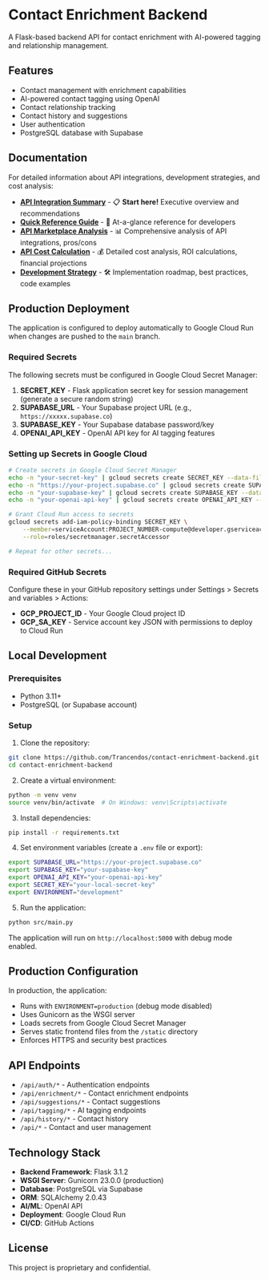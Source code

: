# Contact Enrichment Backend

A Flask-based backend API for contact enrichment with AI-powered tagging and relationship management.

## Features

- Contact management with enrichment capabilities
- AI-powered contact tagging using OpenAI
- Contact relationship tracking
- Contact history and suggestions
- User authentication
- PostgreSQL database with Supabase

## Documentation

For detailed information about API integrations, development strategies, and cost analysis:

- **[API Integration Summary](./API_INTEGRATION_SUMMARY.md)** - 📋 **Start here!** Executive overview and recommendations
- **[Quick Reference Guide](./API_INTEGRATION_QUICK_REFERENCE.md)** - 🚀 At-a-glance reference for developers
- **[API Marketplace Analysis](./API_MARKETPLACE_ANALYSIS.md)** - 📊 Comprehensive analysis of API integrations, pros/cons
- **[API Cost Calculation](./API_COST_CALCULATION.md)** - 💰 Detailed cost analysis, ROI calculations, financial projections
- **[Development Strategy](./DEVELOPMENT_STRATEGY.md)** - 🛠️ Implementation roadmap, best practices, code examples

## Production Deployment

The application is configured to deploy automatically to Google Cloud Run when changes are pushed to the `main` branch.

### Required Secrets

The following secrets must be configured in Google Cloud Secret Manager:

1. **SECRET_KEY** - Flask application secret key for session management (generate a secure random string)
2. **SUPABASE_URL** - Your Supabase project URL (e.g., `https://xxxxx.supabase.co`)
3. **SUPABASE_KEY** - Your Supabase database password/key
4. **OPENAI_API_KEY** - OpenAI API key for AI tagging features

### Setting up Secrets in Google Cloud

```bash
# Create secrets in Google Cloud Secret Manager
echo -n "your-secret-key" | gcloud secrets create SECRET_KEY --data-file=-
echo -n "https://your-project.supabase.co" | gcloud secrets create SUPABASE_URL --data-file=-
echo -n "your-supabase-key" | gcloud secrets create SUPABASE_KEY --data-file=-
echo -n "your-openai-api-key" | gcloud secrets create OPENAI_API_KEY --data-file=-

# Grant Cloud Run access to secrets
gcloud secrets add-iam-policy-binding SECRET_KEY \
    --member=serviceAccount:PROJECT_NUMBER-compute@developer.gserviceaccount.com \
    --role=roles/secretmanager.secretAccessor

# Repeat for other secrets...
```

### Required GitHub Secrets

Configure these in your GitHub repository settings under Settings > Secrets and variables > Actions:

- **GCP_PROJECT_ID** - Your Google Cloud project ID
- **GCP_SA_KEY** - Service account key JSON with permissions to deploy to Cloud Run

## Local Development

### Prerequisites

- Python 3.11+
- PostgreSQL (or Supabase account)

### Setup

1. Clone the repository:
```bash
git clone https://github.com/Trancendos/contact-enrichment-backend.git
cd contact-enrichment-backend
```

2. Create a virtual environment:
```bash
python -m venv venv
source venv/bin/activate  # On Windows: venv\Scripts\activate
```

3. Install dependencies:
```bash
pip install -r requirements.txt
```

4. Set environment variables (create a `.env` file or export):
```bash
export SUPABASE_URL="https://your-project.supabase.co"
export SUPABASE_KEY="your-supabase-key"
export OPENAI_API_KEY="your-openai-api-key"
export SECRET_KEY="your-local-secret-key"
export ENVIRONMENT="development"
```

5. Run the application:
```bash
python src/main.py
```

The application will run on `http://localhost:5000` with debug mode enabled.

## Production Configuration

In production, the application:
- Runs with `ENVIRONMENT=production` (debug mode disabled)
- Uses Gunicorn as the WSGI server
- Loads secrets from Google Cloud Secret Manager
- Serves static frontend files from the `/static` directory
- Enforces HTTPS and security best practices

## API Endpoints

- `/api/auth/*` - Authentication endpoints
- `/api/enrichment/*` - Contact enrichment endpoints
- `/api/suggestions/*` - Contact suggestions
- `/api/tagging/*` - AI tagging endpoints
- `/api/history/*` - Contact history
- `/api/*` - Contact and user management

## Technology Stack

- **Backend Framework**: Flask 3.1.2
- **WSGI Server**: Gunicorn 23.0.0 (production)
- **Database**: PostgreSQL via Supabase
- **ORM**: SQLAlchemy 2.0.43
- **AI/ML**: OpenAI API
- **Deployment**: Google Cloud Run
- **CI/CD**: GitHub Actions

## License

This project is proprietary and confidential. 
